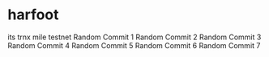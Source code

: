 # harfoot
its trnx mile testnet
Random Commit 1
Random Commit 2
Random Commit 3
Random Commit 4
Random Commit 5
Random Commit 6
Random Commit 7
